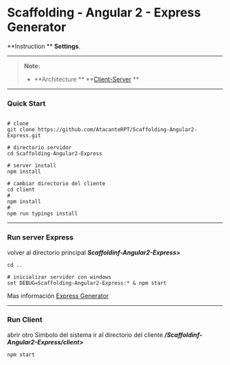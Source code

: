 Scaffolding - Angular 2 - Express Generator
==================
**Instruction ** <i class="icon-cog"></i> **Settings**.

----------

> **Note:**
> - **Architecture **  **[Client-Server](https://es.wikipedia.org/wiki/Cliente-servidor) **

----------
### Quick Start
```

# clone 
git clone https://github.com/AtacanteRPT/Scaffolding-Angular2-Express.git  

# directorio servidor
cd Scaffolding-Angular2-Express

# server install 
npm install 
```
```
# cambiar directorio del cliente
cd client
#
npm install
#
npm run typings install
``` 
-------
### Run server Express
 volver al directorio principal  ***Scaffoldinf-Angular2-Express>***
```
cd ..
```
```
# inicializar servidor con windows
set DEBUG=Scaffolding-Angular2-Express:* & npm start
```
Mas información [ Express Generator](http://expressjs.com/es/starter/generator.html)

---

### Run Client

abrir otro Simbolo del sistema
 ir al directorio del cliente ***/Scaffoldinf-Angular2-Express/client>***
```
npm start
```


